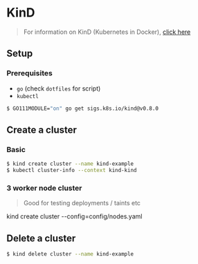 # KinD

> For information on KinD (Kubernetes in Docker), [click here](https://kind.sigs.k8s.io/)

## Setup

### Prerequisites 

- `go` (check `dotfiles` for script)
- `kubectl`

```bash
$ GO111MODULE="on" go get sigs.k8s.io/kind@v0.8.0
```

## Create a cluster

### Basic

```bash
$ kind create cluster --name kind-example
$ kubectl cluster-info --context kind-kind
```

### 3 worker node cluster

> Good for testing deployments / taints etc

kind create cluster --config=config/nodes.yaml

## Delete a cluster

```bash
$ kind delete cluster --name kind-example
```

